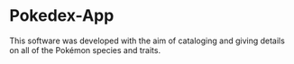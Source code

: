 # Pokedex-App
This software was developed with the aim of cataloging and  giving details on all of the Pokémon species and traits.
